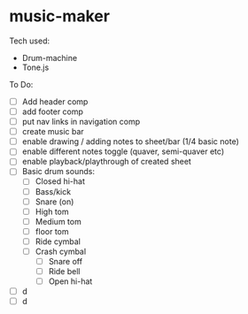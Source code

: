 # music-maker

Tech used:

- Drum-machine
- Tone.js

To Do:

- [ ] Add header comp
- [ ] add footer comp
- [ ] put nav links in navigation comp
- [ ] create music bar 
- [ ] enable drawing / adding notes to sheet/bar (1/4 basic note)
- [ ] enable different notes toggle (quaver, semi-quaver etc)
- [ ] enable playback/playthrough of created sheet
- [ ] Basic drum sounds:
  - [ ] Closed hi-hat
  - [ ] Bass/kick
  - [ ] Snare (on)
  - [ ] High tom
  - [ ] Medium tom
  - [ ] floor tom
  - [ ] Ride cymbal
  - [ ] Crash cymbal
    - [ ] Snare off
    - [ ] Ride bell
    - [ ] Open hi-hat
- [ ] d
- [ ] d